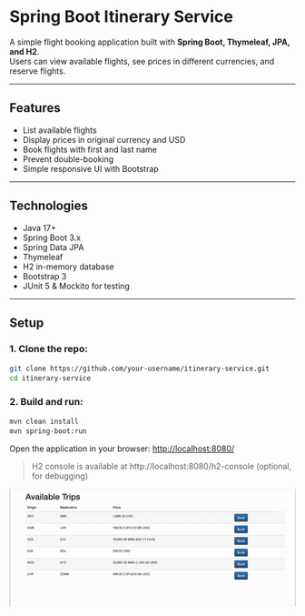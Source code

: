 # Spring Boot Itinerary Service

A simple flight booking application built with **Spring Boot, Thymeleaf, JPA, and H2**.  
Users can view available flights, see prices in different currencies, and reserve flights.

---

## Features

- List available flights
- Display prices in original currency and USD
- Book flights with first and last name
- Prevent double-booking
- Simple responsive UI with Bootstrap

---

## Technologies

- Java 17+
- Spring Boot 3.x
- Spring Data JPA
- Thymeleaf
- H2 in-memory database
- Bootstrap 3
- JUnit 5 & Mockito for testing

---

## Setup

### 1. Clone the repo:

```bash
git clone https://github.com/your-username/itinerary-service.git
cd itinerary-service
```

### 2. Build and run:

```bash
mvn clean install
mvn spring-boot:run
```

Open the application in your browser: [http://localhost:8080/](http://localhost:8080/)

> H2 console is available at http://localhost:8080/h2-console (optional, for debugging)


![Demo](docs/demo.gif)
